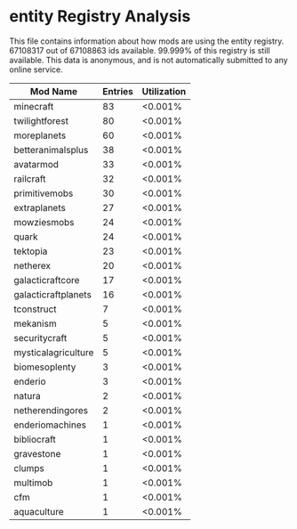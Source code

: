 # entity Registry Analysis

This file contains information about how mods are using the entity registry.
67108317 out of 67108863 ids available. 99.999% of this registry is still
available. This data is anonymous, and is not automatically submitted to any
online service.


| Mod Name            | Entries | Utilization |
|---------------------|---------|-------------|
| minecraft           | 83      | <0.001%     |
| twilightforest      | 80      | <0.001%     |
| moreplanets         | 60      | <0.001%     |
| betteranimalsplus   | 38      | <0.001%     |
| avatarmod           | 33      | <0.001%     |
| railcraft           | 32      | <0.001%     |
| primitivemobs       | 30      | <0.001%     |
| extraplanets        | 27      | <0.001%     |
| mowziesmobs         | 24      | <0.001%     |
| quark               | 24      | <0.001%     |
| tektopia            | 23      | <0.001%     |
| netherex            | 20      | <0.001%     |
| galacticraftcore    | 17      | <0.001%     |
| galacticraftplanets | 16      | <0.001%     |
| tconstruct          | 7       | <0.001%     |
| mekanism            | 5       | <0.001%     |
| securitycraft       | 5       | <0.001%     |
| mysticalagriculture | 5       | <0.001%     |
| biomesoplenty       | 3       | <0.001%     |
| enderio             | 3       | <0.001%     |
| natura              | 2       | <0.001%     |
| netherendingores    | 2       | <0.001%     |
| enderiomachines     | 1       | <0.001%     |
| bibliocraft         | 1       | <0.001%     |
| gravestone          | 1       | <0.001%     |
| clumps              | 1       | <0.001%     |
| multimob            | 1       | <0.001%     |
| cfm                 | 1       | <0.001%     |
| aquaculture         | 1       | <0.001%     |
